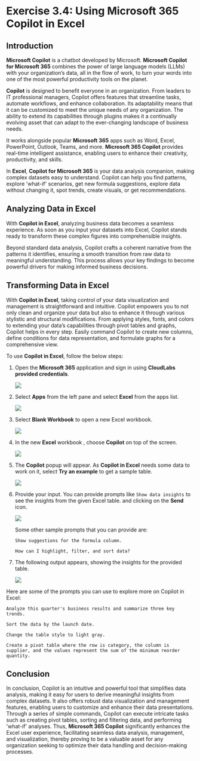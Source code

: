 # Exercise 3.4: Using Microsoft 365 Copilot in Excel

## Introduction

**Microsoft Copilot** is a chatbot developed by Microsoft. **Microsoft Copilot for Microsoft 365** combines the power of large language models (LLMs) with your organization’s data, all in the flow of work, to turn your words into one of the most powerful productivity tools on the planet.

**Copilot** is designed to benefit everyone in an organization. From leaders to IT professional managers, Copilot offers features that streamline tasks, automate workflows, and enhance collaboration. Its adaptability means that it can be customized to meet the unique needs of any organization. The ability to extend its capabilities through plugins makes it a continually evolving asset that can adapt to the ever-changing landscape of business needs.

It works alongside popular **Microsoft 365** apps such as Word, Excel, PowerPoint, Outlook, Teams, and more. **Microsoft 365 Copilot** provides real-time intelligent assistance, enabling users to enhance their creativity, productivity, and skills.

In **Excel**, **Copilot for Microsoft 365** is your data analysis companion, making complex datasets easy to understand. Copilot can help you find patterns, explore 'what-if' scenarios, get new formula suggestions, explore data without changing it, spot trends, create visuals, or get recommendations.

## **Analyzing Data in Excel**

With **Copilot in Excel**, analyzing business data becomes a seamless experience. As soon as you input your datasets into Excel, Copilot stands ready to transform these complex figures into comprehensible insights.

Beyond standard data analysis, Copilot crafts a coherent narrative from the patterns it identifies, ensuring a smooth transition from raw data to meaningful understanding. This process allows your key findings to become powerful drivers for making informed business decisions.

## **Transforming Data in Excel**

With **Copilot in Excel**, taking control of your data visualization and management is straightforward and intuitive. Copilot empowers you to not only clean and organize your data but also to enhance it through various stylistic and structural modifications. From applying styles, fonts, and colors to extending your data’s capabilities through pivot tables and graphs, Copilot helps in every step. Easily command Copilot to create new columns, define conditions for data representation, and formulate graphs for a comprehensive view.

To use **Copilot in Excel**, follow the below steps:

1. Open the **Microsoft 365** application and sign in using **CloudLabs provided credentials**.

   ![](./media/365-homepage.png)

1. Select **Apps** from the left pane and select **Excel** from the apps list.

   ![](./media/office-apps-page.png)

1. Select **Blank Workbook** to open a new Excel workbook.

    ![](./media/excel-blank.png)

1. In the new **Excel** workbook , choose **Copilot** on top of the screen.

   ![](./media/excel-copilot.png)

1. The **Copilot** popup will appear. As **Copilot in Excel** needs some data to work on it, select **Try an example** to get a sample table.

    ![](./media/excel-example.png)

1. Provide your input. You can provide prompts like `Show data insights` to see the insights from the given Excel table. and clicking on the **Send** icon.

   ![](./media/excel-sample-prompt.png)

   Some other sample prompts that you can provide are:
   ```
   Show suggestions for the formula column.
   ```
   ```
   How can I highlight, filter, and sort data?
   ```

1. The following output appears, showing the insights for the provided table.

    ![](./media/excel-data-insights.png)


Here are some of the prompts you can use to explore more on Copilot in Excel:

```
Analyze this quarter's business results and summarize three key trends.
```
```
Sort the data by the launch date.
```
```
Change the table style to light gray.
```
```
Create a pivot table where the row is category, the column is supplier, and the values represent the sum of the minimum reorder quantity.
```

## Conclusion

In conclusion, Copilot is an intuitive and powerful tool that simplifies data analysis, making it easy for users to derive meaningful insights from complex datasets. It also offers robust data visualization and management features, enabling users to customize and enhance their data presentations. Through a series of simple commands, Copilot can execute intricate tasks such as creating pivot tables, sorting and filtering data, and performing 'what-if' analyses. Thus, **Microsoft 365 Copilot** significantly enhances the Excel user experience, facilitating seamless data analysis, management, and visualization, thereby proving to be a valuable asset for any organization seeking to optimize their data handling and decision-making processes.
